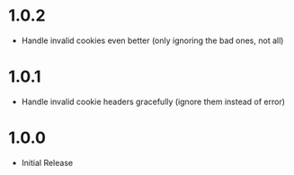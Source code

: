 # 1.0.2

- Handle invalid cookies even better (only ignoring the bad ones, not all)

# 1.0.1

- Handle invalid cookie headers gracefully (ignore them instead of error)

# 1.0.0

- Initial Release
